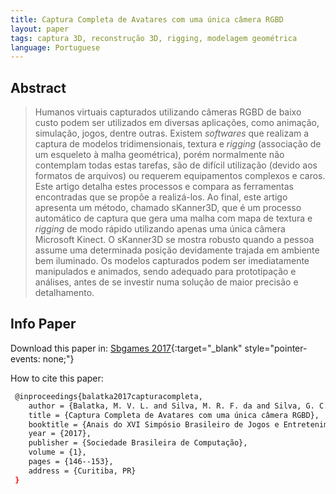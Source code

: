 ```yaml
---
title: Captura Completa de Avatares com uma única câmera RGBD
layout: paper
tags: captura 3D, reconstrução 3D, rigging, modelagem geométrica
language: Portuguese
---
```



## Abstract

> Humanos virtuais capturados utilizando câmeras RGBD de baixo custo podem ser utilizados em diversas aplicações, como animação, simulação, jogos, dentre outras. Existem *softwares* que realizam a captura de modelos tridimensionais, textura e *rigging* (associação de um esqueleto à malha geométrica), porém normalmente não contemplam todas estas tarefas, são de difícil utilização (devido aos formatos de arquivos) ou requerem equipamentos complexos e caros. Este artigo detalha estes processos e compara as ferramentas encontradas que se propõe a realizá-los. Ao final, este artigo apresenta um método, chamado sKanner3D, que é um processo automático de captura que gera uma malha com mapa de textura e *rigging* de modo rápido utilizando apenas uma única câmera Microsoft Kinect. O sKanner3D se mostra robusto quando a pessoa assume uma determinada posição devidamente trajada em ambiente bem iluminado. Os modelos capturados podem ser imediatamente manipulados e animados, sendo adequado para prototipação e análises, antes de se investir numa solução de maior precisão e detalhamento.

## Info Paper

Download this paper in: [Sbgames 2017](https://sbgames.org/sbgames2017/papers/ArtesDesignFull/174681.pdf){:target="_blank" style="pointer-events: none;"}

How to cite this paper:

```bash
 @inproceedings{balatka2017capturacompleta,
    author = {Balatka, M. V. L. and Silva, M. R. F. da and Silva, G. C. and Hunsell, M. S. and Silva, A. T.},
    title = {Captura Completa de Avatares com uma única câmera RGBD},
    booktitle = {Anais do XVI Simpósio Brasileiro de Jogos e Entretenimento Digital},
    year = {2017},
    publisher = {Sociedade Brasileira de Computação},
    volume = {1},
    pages = {146--153},
    address = {Curitiba, PR}
 }
```

